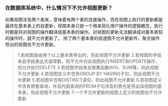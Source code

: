 ### 在数据库系统中，什么情况下不允许视图更新？

如果视图涉及两个表来，意味着有两个表的连接操作，而在视图上执行的更新都是最终在基本表上的自更新，视图本身只是一个用来简化用户操作的逻辑概念，执行时都是将对视图的操作翻译成基本表的操作。对视图的更新无法翻译成对基本表知的操作时，就不允许更新了。
 除了两个基本表的视道图不允许更新外，聚合操作导出的视图也不允许更新。

> 1.若视图是由两个以上基本表导出的，则此视图不允许更新
>  2.若视图的字段来自字段表达式或常数，则不允许对此视图执行INSERT和UPDATE操作，但允许执行DELETE
>  3.若视图字段来自聚集函数AVG、SUM等，则此视图不允许更新
>  4.若视图定义中含有GROUP BY HAVING子句，则此视图不允许更新
>  5.若视图中含有DISTINCT语句，则此视图不允许更新
>  6.若视图定义中含有嵌套查询，并且内层查询的FROM子句涉及的表也是导出该视图的基本表，则此视图不允许更新
>  7.一个不允许更新的视图上定义的视图也不允许更新

